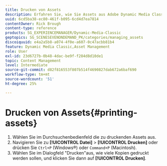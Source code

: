 ```yaml
---
title: Drucken von Assets
description: Erfahren Sie, wie Sie Assets aus Adobe Dynamic Media Classic drucken.
uuid: 6cd5ba38-ec80-461f-b095-6cd4d7ea7814
contentOwner: Rick Brough
content-type: reference
products: SG_EXPERIENCEMANAGER/Dynamic-Media-Classic
geptopics: SG_SCENESEVENONDEMAND_PK/categories/managing_assets
discoiquuid: e4a2a5b8-a074-4f0e-a607-0c47acbb81b4
feature: Dynamic Media Classic,Asset Management
role: User
exl-id: 23d6727b-0b48-4dac-be9f-f284d8d10de1
topic: Content Management
level: Intermediate
source-git-commit: d82f816553f807b514f4690827dab672a6baf690
workflow-type: tm+mt
source-wordcount: '51'
ht-degree: 25%

---
```


# Drucken von Assets{#printing-assets}

1. Wählen Sie im Durchsuchenbedienfeld die zu druckenden Assets aus.
1. Navigieren Sie zu **[!UICONTROL Datei]** > **[!UICONTROL Drucken]** oder drücken Sie `Ctrl+P` (Windows®) oder `Command+P` (Macintosh).
1. Wählen Sie im Dialogfeld &quot;Drucken&quot;aus, wie viele Kopien gedruckt werden sollen, und klicken Sie dann auf **[!UICONTROL Drucken]**.
